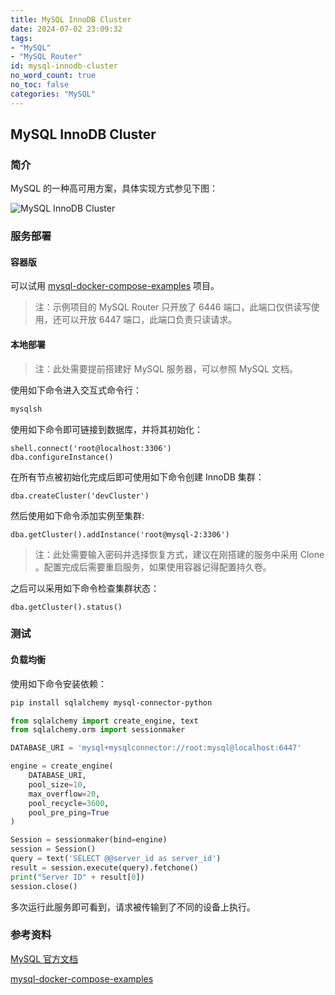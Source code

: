 ```yaml
---
title: MySQL InnoDB Cluster
date: 2024-07-02 23:09:32
tags: 
- "MySQL"
- "MySQL Router"
id: mysql-innodb-cluster
no_word_count: true
no_toc: false
categories: "MySQL"
---
```


## MySQL InnoDB Cluster

### 简介

MySQL 的一种高可用方案，具体实现方式参见下图：

![MySQL InnoDB Cluster](https://dev.mysql.com/doc/mysql-shell/8.4/en/images/innodb-cluster-overview.png)

### 服务部署

#### 容器版

可以试用 [mysql-docker-compose-examples](https://github.com/neumayer/mysql-docker-compose-examples) 项目。

> 注：示例项目的 MySQL Router 只开放了 6446 端口，此端口仅供读写使用，还可以开放 6447 端口，此端口负责只读请求。

#### 本地部署

> 注：此处需要提前搭建好 MySQL 服务器，可以参照 MySQL 文档。

使用如下命令进入交互式命令行：

```bash
mysqlsh
```

使用如下命令即可链接到数据库，并将其初始化：

```text
shell.connect('root@localhost:3306')
dba.configureInstance()
```

在所有节点被初始化完成后即可使用如下命令创建 InnoDB 集群：

```text
dba.createCluster('devCluster')
```

然后使用如下命令添加实例至集群:

```text
dba.getCluster().addInstance('root@mysql-2:3306')
```

> 注：此处需要输入密码并选择恢复方式，建议在刚搭建的服务中采用 Clone 。配置完成后需要重启服务，如果使用容器记得配置持久卷。

之后可以采用如下命令检查集群状态：

```text
dba.getCluster().status()
```

### 测试

#### 负载均衡

使用如下命令安装依赖：

```bash
pip install sqlalchemy mysql-connector-python
```

```python
from sqlalchemy import create_engine, text
from sqlalchemy.orm import sessionmaker

DATABASE_URI = 'mysql+mysqlconnector://root:mysql@localhost:6447'

engine = create_engine(
    DATABASE_URI,
    pool_size=10,
    max_overflow=20,
    pool_recycle=3600,
    pool_pre_ping=True
)

Session = sessionmaker(bind=engine)
session = Session()
query = text('SELECT @@server_id as server_id')
result = session.execute(query).fetchone()
print("Server ID" + result[0])
session.close()
```

多次运行此服务即可看到，请求被传输到了不同的设备上执行。

### 参考资料

[MySQL 官方文档](https://dev.mysql.com/doc/)

[mysql-docker-compose-examples](https://github.com/neumayer/mysql-docker-compose-examples)
